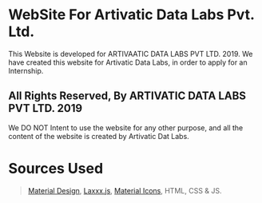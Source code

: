 # WebSite For Artivatic Data Labs Pvt. Ltd.
This Website is developed for ARTIVAATIC DATA LABS PVT LTD. 2019.
We have created this website for Artivatic Data Labs, in order to apply for an Internship.

## All Rights Reserved, By ARTIVATIC DATA LABS PVT LTD. 2019
 We DO NOT Intent to use the website for any other purpose, and all the content of the website is created by Artivatic Dat Labs.
# Sources Used
>  <a href="https://www.material.io"> Material Design</a>, 
>  <a href="https://github.com/alexfoxy/laxxx"> Laxxx.js</a>, 
>  <a href="https://fonts.googleapis.com/icon?family=Material+Icons">Material Icons</a>, 
>  HTML, CSS &amp; JS.
